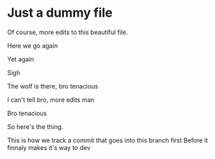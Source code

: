 # Just a dummy file


Of course, more edits to this beautiful file.

Here we go again

Yet again

Sigh

The wolf is there, bro tenacious


I can't tell 
bro, more edits man


Bro tenacious


So here's the thing.

This is how we track a commit that goes into this branch first
Before it finnaly makes it's way to dev
